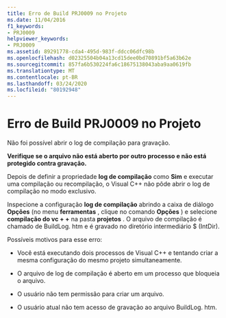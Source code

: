```yaml
---
title: Erro de Build PRJ0009 no Projeto
ms.date: 11/04/2016
f1_keywords:
- PRJ0009
helpviewer_keywords:
- PRJ0009
ms.assetid: 89291778-cda4-495d-983f-ddcc06dfc98b
ms.openlocfilehash: d02325504b04a13cd15dee0bd70891bf5a63b62e
ms.sourcegitcommit: 857fa6b530224fa6c18675138043aba9aa0619fb
ms.translationtype: MT
ms.contentlocale: pt-BR
ms.lasthandoff: 03/24/2020
ms.locfileid: "80192948"
---
```

# <a name="project-build-error-prj0009"></a>Erro de Build PRJ0009 no Projeto

Não foi possível abrir o log de compilação para gravação.

**Verifique se o arquivo não está aberto por outro processo e não está protegido contra gravação.**

Depois de definir a propriedade **log de compilação** como **Sim** e executar uma compilação ou recompilação, o Visual C++ não pôde abrir o log de compilação no modo exclusivo.

Inspecione a configuração **log de compilação** abrindo a caixa de diálogo **Opções** (no menu **ferramentas** , clique no comando **Opções** ) e selecione **compilação do vc + +** na pasta **projetos** . O arquivo de compilação é chamado de BuildLog. htm e é gravado no diretório intermediário $ (IntDir).

Possíveis motivos para esse erro:

- Você está executando dois processos de Visual C++ e tentando criar a mesma configuração do mesmo projeto simultaneamente.

- O arquivo de log de compilação é aberto em um processo que bloqueia o arquivo.

- O usuário não tem permissão para criar um arquivo.

- O usuário atual não tem acesso de gravação ao arquivo BuildLog. htm.
